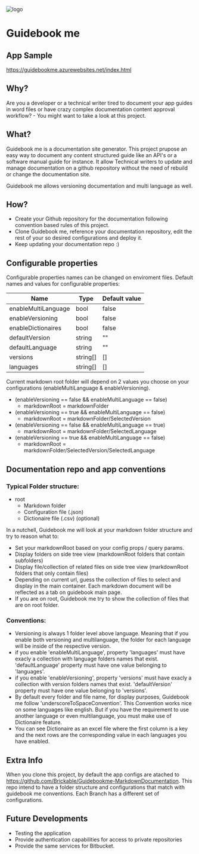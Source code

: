 ![logo](http://oi65.tinypic.com/10pydkh.jpg)
# Guidebook me

## App Sample
https://guidebookme.azurewebsites.net/index.html

## Why?

Are you a developer or a technical writer tired to document your app guides in word files or have crazy complex documentation content approval workflow? - You might want to take a look at this project.

## What?

Guidebook me is a documentation site generator.
This project prupose an easy way to document any content structured guide like an API's or a software manual guide for instance.
It allow Technical writers to update and manage documentation on a github repository without the need of rebuild or change the documentation site.

Guidebook me allows versioning documentation and multi language as well.

## How?
- Create your Github repository for the documentation following convention based rules of this project.
- Clone Guidebook me, reference your documentation repository, edit the rest of your so desired configurations and deploy it.
- Keep updating your documentation repo :)

## Configurable properties

Configurable properties names can be changed on enviroment files. Default names and values for configurable properties:

|Name|Type|Default value|
|---|---|---|
|enableMultiLanguage|bool|false|
|enableVersioning|bool|false|
|enableDictionaires|bool|false|
|defaultVersion|string|""|
|defaultLanguage|string|""|
|versions|string[]|[]|
|languages|string[]|[]|

Current markdown root folder will depend on 2 values you choose on your configurations (enableMultiLanguage & enableVersioning).

- (enableVersioning == false && enableMultiLanguage == false)
  - markdownRoot = markdownFolder
- (enableVersioning == true && enableMultiLanguage == false)
  - markdownRoot = markdownFolder/SelectedVersion
- (enableVersioning == false && enableMultiLanguage == true)
  - markdownRoot = markdownFolder/SelectedLanguage
- (enableVersioning == true && enableMultiLanguage == false)
  - markdownRoot = markdownFolder/SelectedVersion/SelectedLanguage

## Documentation repo and app conventions

### Typical Folder structure:
- root
  - Markdown folder
  - Configuration file (.json)
  - Dictionaire file (.csv) (optional)

In a nutchell, Guidebook me will look at your markdown folder structure and try to reason what to:

- Set your markdownRoot based on your config props / query params.
- Display folders on side tree view (markdownRoot folders that contain subfolders)
- Display file/collection of related files on side tree view (markdownRoot folders that only contain files)
- Depending on current url, guess the collection of files to select and display in the main container. Each markdown document will be reflected as a tab on guidebook main page.
- If you are on root, Guidebook me try to show the collection of files that are on root folder.

### Conventions:
- Versioning is always 1 folder level above language. Meaning that if you enable both versioning and multilanguage, the folder for each language will be inside of the respective version.
- if you enable 'enableMultiLanguage', property 'languages' must have exacly a collection with language folders names that exist. 'defaultLanguage' property must have one value belonging to 'languages'.
- if you enable 'enableVersioning', property 'versions' must have exacly a collection with version folders names that exist. 'defaultVersion' property must have one value belonging to 'versions'.
- By default every folder and file name, for display purposes, Guidebook me follow 'underscoreToSpaceConvention'. This Convention works nice on some languages like english. But if you have the requirement to use another language or even multilanguage, you must make use of Dictionaire feature.
- You can see Dictionaire as an excel file where the first column is a key and the next rows are the corresponding value in each languages you have enabled.

## Extra Info
When you clone this project, by default the app configs are atached to 
https://github.com/Brickable/Guidebookme-MarkdownDocumentation.
This repo intend to have a folder structure and configurations that match with guidebook me conventions. Each Branch has a different set of configurations.

## Future Developments
- Testing the application
- Provide authentication capabilities for access to private repositories
- Provide the same services for Bitbucket.
